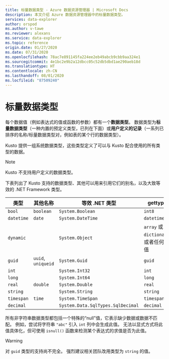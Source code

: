 ```yaml
---
title: 标量数据类型 - Azure 数据资源管理器 | Microsoft Docs
description: 本文介绍 Azure 数据资源管理器中的标量数据类型。
services: data-explorer
author: orspod
ms.author: v-tawe
ms.reviewer: alexans
ms.service: data-explorer
ms.topic: reference
origin.date: 01/27/2020
ms.date: 07/31/2020
ms.openlocfilehash: 78ac7e891145fa224ee2eb49abcb9cbb9aa324e1
ms.sourcegitcommit: 4e1bc2e9b2a12dbcc05c52db5dbd1ae290aeb18d
ms.translationtype: HT
ms.contentlocale: zh-CN
ms.lasthandoff: 08/01/2020
ms.locfileid: "87509240"
---
```

# <a name="scalar-data-types"></a>标量数据类型

每个数据值（例如表达式的值或函数的参数）都有一个**数据类型**。 数据类型为**标量数据类型**（一种内置的预定义类型，已列在下面）或**用户定义的记录**（一系列已排序的名称/标量数据类型对，例如表的某个行的数据类型）。

Kusto 提供一组系统数据类型，这些类型定义了可以与 Kusto 配合使用的所有类型的数据。

> [!NOTE]
> Kusto 不支持用户定义的数据类型。

下表列出了 Kusto 支持的数据类型、其他可以用来引用它们的别名，以及大致等效的 .NET Framework 类型。

| 类型       | 其他名称   | 等效 .NET 类型              | gettype()   |
| ---------- | -------------------- | --------------------------------- | ----------- |
| `bool`     | `boolean`            | `System.Boolean`                  | `int8`      |
| `datetime` | `date`               | `System.DateTime`                 | `datetime`  |
| `dynamic`  |                      | `System.Object`                   | `array` 或 `dictionary`，或者任何其他值 |
| `guid`     | `uuid`, `uniqueid`   | `System.Guid`                     | `guid`      |
| `int`      |                      | `System.Int32`                    | `int`       |
| `long`     |                      | `System.Int64`                    | `long`      |
| `real`     | `double`             | `System.Double`                   | `real`      |
| `string`   |                      | `System.String`                   | `string`    |
| `timespan` | `time`               | `System.TimeSpan`                 | `timespan`  |
| `decimal`  |                      | `System.Data.SqlTypes.SqlDecimal` | `decimal`   |

所有非字符串数据类型都包括一个特殊的“null”值，它表示缺少数据或数据不匹配。 例如，尝试将字符串 `"abc"` 引入 `int` 列中会生成此值。
无法以显式方式将此值具体化，但可使用 `isnull()` 函数来检测某个表达式的求值是否为此值。

> [!WARNING]
> 对 `guid` 类型的支持尚不完全。
> 强烈建议相关团队改用类型为 `string` 的值。
